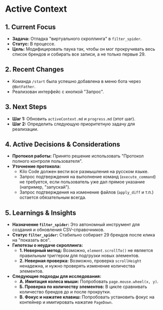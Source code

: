 # Active Context

## 1. Current Focus

*   **Задача:** Отладка "виртуального скроллинга" в `filter_spider`.
*   **Статус:** В процессе.
*   **Цель:** Модифицировать паука так, чтобы он мог прокручивать весь список брендов и собирать все записи, а не только первые 29.

## 2. Recent Changes

*   Команда `/start` была успешно добавлена в меню бота через `@BotFather`.
*   Реализован интерфейс с кнопкой "Запрос".

## 3. Next Steps

*   **Шаг 1:** Обновить `activeContext.md` и `progress.md` (этот шаг).
*   **Шаг 2:** Определить следующую приоритетную задачу для реализации.

## 4. Active Decisions & Considerations

*   **Протокол работы:** Принято решение использовать "Протокол полного контроля пользователя".
*   **Уточнение протокола:**
    *   Kilo Code должен вести все размышления на русском языке.
    *   Запрос подтверждения на выполнение команд (`execute_command`) не требуется, если пользователь уже дал прямое указание (например, "запускай").
    *   Запрос подтверждения на изменение файлов (`apply_diff` и т.п.) остается обязательным всегда.

## 5. Learnings & Insights

*   **Назначение `filter_spider`:** Это автономный инструмент для создания и обновления CSV-справочников.
*   **Статус `filter_spider`:** Стабильно собирает 29 брендов после клика на "показать все".
*   **Гипотезы о неудаче скроллинга:**
    *   **1. Неверный метод:** Возможно, `element.scrollTo()` не является правильным триггером для подгрузки новых элементов.
    *   **2. Неверная проверка:** Возможно, проверка `scrollHeight` ненадежна, и нужно проверять изменение количества элементов.
*   **Следующие подходы для исследования:**
    *   **А. Имитация колеса мыши:** Попробовать `page.mouse.wheel(x, y)`.
    *   **Б. Проверка по количеству элементов:** В цикле сравнивать количество брендов до и после прокрутки.
    *   **В. Фокус и нажатие клавиш:** Попробовать установить фокус на контейнер и имитировать нажатие `PageDown`.